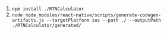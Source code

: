 1) `npm install ./RTNCalculator`
2) `node node_modules/react-native/scripts/generate-codegen-artifacts.js --targetPlatform ios --path ./ --outputPath ./RTNCalculator/generated/`